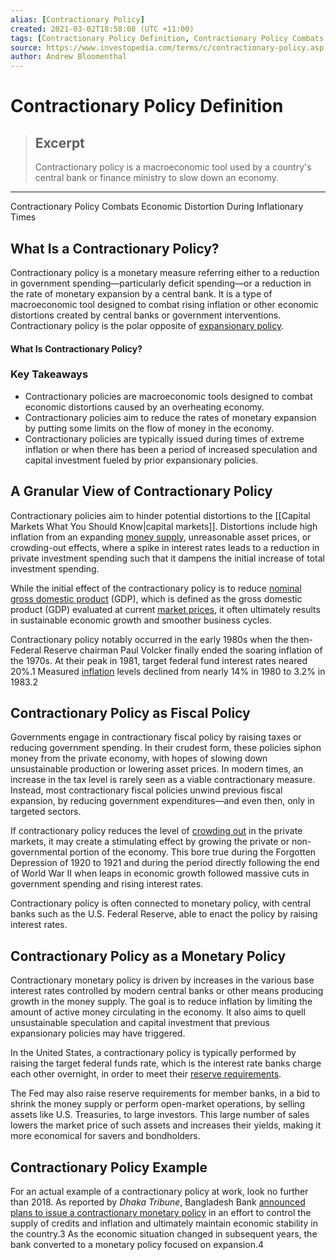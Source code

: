 ```yaml
---
alias: [Contractionary Policy]
created: 2021-03-02T18:58:08 (UTC +11:00)
tags: [Contractionary Policy Definition, Contractionary Policy Combats Economic Distortion During Inflationary Times]
source: https://www.investopedia.com/terms/c/contractionary-policy.asp
author: Andrew Bloomenthal
---
```


# Contractionary Policy Definition

> ## Excerpt
> Contractionary policy is a macroeconomic tool used by a country's central bank or finance ministry to slow down an economy.

---

Contractionary Policy Combats Economic Distortion During Inflationary Times
## What Is a Contractionary Policy?

Contractionary policy is a monetary measure referring either to a reduction in government spending—particularly deficit spending—or a reduction in the rate of monetary expansion by a central bank. It is a type of macroeconomic tool designed to combat rising inflation or other economic distortions created by central banks or government interventions. Contractionary policy is the polar opposite of [expansionary policy](https://www.investopedia.com/terms/e/expansionary_policy.asp).

#### What Is Contractionary Policy?

### Key Takeaways

-   Contractionary policies are macroeconomic tools designed to combat economic distortions caused by an overheating economy.
-   Contractionary policies aim to reduce the rates of monetary expansion by putting some limits on the flow of money in the economy.
-   Contractionary policies are typically issued during times of extreme inflation or when there has been a period of increased speculation and capital investment fueled by prior expansionary policies.

## A Granular View of Contractionary Policy

Contractionary policies aim to hinder potential distortions to the [[Capital Markets What You Should Know|capital markets]]. Distortions include high inflation from an expanding [money supply](https://www.investopedia.com/terms/m/moneysupply.asp), unreasonable asset prices, or crowding-out effects, where a spike in interest rates leads to a reduction in private investment spending such that it dampens the initial increase of total investment spending.

While the initial effect of the contractionary policy is to reduce [nominal gross domestic product](https://www.investopedia.com/terms/n/nominalgdp.asp) (GDP), which is defined as the gross domestic product (GDP) evaluated at current [market prices](https://www.investopedia.com/terms/m/market-price.asp), it often ultimately results in sustainable economic growth and smoother business cycles.

Contractionary policy notably occurred in the early 1980s when the then-Federal Reserve chairman Paul Volcker finally ended the soaring inflation of the 1970s. At their peak in 1981, target federal fund interest rates neared 20%.1 Measured [inflation](https://www.investopedia.com/terms/i/inflation.asp) levels declined from nearly 14% in 1980 to 3.2% in 1983.2

## Contractionary Policy as Fiscal Policy

Governments engage in contractionary fiscal policy by raising taxes or reducing government spending. In their crudest form, these policies siphon money from the private economy, with hopes of slowing down unsustainable production or lowering asset prices. In modern times, an increase in the tax level is rarely seen as a viable contractionary measure. Instead, most contractionary fiscal policies unwind previous fiscal expansion, by reducing government expenditures—and even then, only in targeted sectors.

If contractionary policy reduces the level of [crowding out](https://www.investopedia.com/terms/c/crowdingouteffect.asp) in the private markets, it may create a stimulating effect by growing the private or non-governmental portion of the economy. This bore true during the Forgotten Depression of 1920 to 1921 and during the period directly following the end of World War II when leaps in economic growth followed massive cuts in government spending and rising interest rates.

Contractionary policy is often connected to monetary policy, with central banks such as the U.S. Federal Reserve, able to enact the policy by raising interest rates.

## Contractionary Policy as a Monetary Policy

Contractionary monetary policy is driven by increases in the various base interest rates controlled by modern central banks or other means producing growth in the money supply. The goal is to reduce inflation by limiting the amount of active money circulating in the economy. It also aims to quell unsustainable speculation and capital investment that previous expansionary policies may have triggered.

In the United States, a contractionary policy is typically performed by raising the target federal funds rate, which is the interest rate banks charge each other overnight, in order to meet their [reserve requirements](https://www.investopedia.com/terms/r/requiredreserves.asp).

The Fed may also raise reserve requirements for member banks, in a bid to shrink the money supply or perform open-market operations, by selling assets like U.S. Treasuries, to large investors. This large number of sales lowers the market price of such assets and increases their yields, making it more economical for savers and bondholders.

## Contractionary Policy Example

For an actual example of a contractionary policy at work, look no further than 2018. As reported by _Dhaka Tribune_, Bangladesh Bank [announced plans to issue a contractionary monetary policy](https://www.dhakatribune.com/business/regulations/2018/01/24/contractionary-monetary-policy-cards/) in an effort to control the supply of credits and inflation and ultimately maintain economic stability in the country.3 As the economic situation changed in subsequent years, the bank converted to a monetary policy focused on expansion.4
